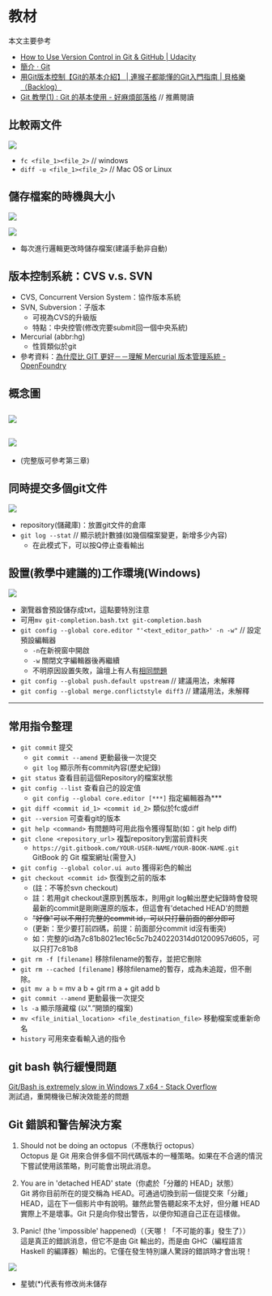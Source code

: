 # 教材

本文主要參考

* [How to Use Version Control in Git & GitHub \| Udacity](https://www.udacity.com/course/how-to-use-git-and-github--ud775)
* [簡介 · Git](https://zlargon.gitbooks.io/git-tutorial/content/)
* [用Git版本控制【Git的基本介紹】 \| 連猴子都能懂的Git入門指南 \| 貝格樂（Backlog）](https://backlogtool.com/git-guide/tw/intro/intro1_1.html)
* [Git 教學\(1\) : Git 的基本使用 - 好麻煩部落格](http://gogojimmy.net/2012/01/17/how-to-use-git-1-git-basic/) // 推薦閱讀

## 比較兩文件

![](https://lh3.googleusercontent.com/Ff2gDM9WAP3_p4vfWPrApj42mE2YkhG6CUj2kzRq2P5aNm9MZA4UJWoC4ll1-xbAwi-BbBftAODmKea9taJ-wRFMbe0cFQtd6isnxkKr-EI4gADrNtvwMWzkPdBrk13dHXn54pr6)

* `fc <file_1><file_2>` // windows
* `diff -u <file_1><file_2>` // Mac OS or Linux

## 儲存檔案的時機與大小

![](https://lh6.googleusercontent.com/ZkF9w0kLiI3yFUto1xAHQdF5MqzNTmrd9tVuPtpHgszGvjvZJP4RZvecJqpp_LHctEVkPsUy2msIqyG-eMGYGNJoMNTQlGQdSUKVuUJW8se0fcWIvpnSgHruK5YdxjZKA2bgvFoo)

![](https://lh6.googleusercontent.com/U8xhQtqheUZamzt1qYaFka5JI1OqLNNP7bnp2mBw4LuGEeucdrP9oASCC6IVIHyBKCb_pl3zLKh4ej3HbjbnP6H_LnApTlvDgNo97WvtqKiREx9xQm3JSGuWKdaelqFVGNccRofD)

* 每次進行邏輯更改時儲存檔案\(建議手動非自動\)

## 版本控制系統：CVS v.s. SVN

* CVS, Concurrent Version System：協作版本系統
* SVN, Subversion：子版本
  * 可視為CVS的升級版
  * 特點：中央控管(修改完要submit回一個中央系統)
* Mercurial \(abbr:hg\)
  * 性質類似於git
* 參考資料：[為什麼比 GIT 更好－－理解 Mercurial 版本管理系統 - OpenFoundry](https://www.openfoundry.org/tw/foss-forum/9266-why-git-better)

## 概念圖

## ![](https://lh6.googleusercontent.com/3By9aYs4duUaLGoHQDZedC-rQndys9a-Jb7W7lygh5Umjui_Rc5IfINRtea56W6NA2WH42XLgRbKuzNbp6SnGPBX2nnvFQebWIl929MHfFg9LlrWLusVJo1H-0_Hf5JodokyEgq_)

## ![](https://lh3.googleusercontent.com/q5ODfpmdWEJgkcWj822KtfRNBKHSMxVguC1EP8wA5TK5BYHLYqbt1G8umNN3jg8P6jsz763otmJZfI8SFYKgt3ddeF11NyN3NQ_lePqXu9vA69a7Jry_drnOdPAPMGiwq-8GyR8Z)

* \(完整版可參考第三章\)

## 同時提交多個git文件

![](https://lh5.googleusercontent.com/KwIcYPLrNN-QsbhhtscNIuCEAbacw5IlbdlBMjT8rkJ4A0CGYk1x-_aD4A4TwybKNaq_3dlj5UywwDA1XAKnm546ZxuaztLNa1HubIy4CFEnAP-XcyYxPqlXHoK1WCiuMF5kuaDx)

* repository\(儲藏庫\)：放置git文件的倉庫
* `git log --stat` // 顯示統計數據\(如幾個檔案變更，新增多少內容\)
  * 在此模式下，可以按Q停止查看輸出

## 設置\(教學中建議的\)工作環境\(Windows\)

![](https://lh6.googleusercontent.com/c48EuS4SiU1u9gdNMsNNk7MSmIiVKlOV_BGiHz9DINdeaFxcYSaXpNYes0CloUtPUpSEPmnOZ6D7IzZ8GtPKYQ65vJAkZ6g8QSpYbgc4D1nmhlDPQ6geZiSDH37RjW86Hw1clC7D)

* 瀏覽器會預設儲存成txt，這點要特別注意
* 可用`mv git-completion.bash.txt git-completion.bash`
* `git config --global core.editor "'<text_editor_path>' -n -w"` // 設定預設編輯器
  * `-n`在新視窗中開啟
  * `-w` 關閉文字編輯器後再繼續
  * 不明原因設置失敗，論壇上有人有[相同問題](http://discussions.youdaxue.com/t/git-bash-sublime/39610)
* `git config --global push.default upstream` // 建議用法，未解釋
* `git config --global merge.conflictstyle diff3` // 建議用法，未解釋

---

## 常用指令整理

* `git commit` 提交
  * `git commit --amend` 更動最後一次提交
  * `git log` 顯示所有commit內容\(歷史紀錄\)
* `git status` 查看目前這個Repository的檔案狀態
* `git config --list` 查看自己的設定值
  * `git config --global core.editor [***]` 指定編輯器為***
* `git diff <commit id_1> <commit id_2>` 類似於fc或diff
* `git --version` 可查看git的版本
* `git help <command>` 有問題時可用此指令獲得幫助\(如：git help diff\)
* `git clone <repository_url>` 複製repository到當前資料夾
  * `https://git.gitbook.com/YOUR-USER-NAME/YOUR-BOOK-NAME.git` GitBook 的 Git 檔案網址(需登入)
* `git config --global color.ui auto` 獲得彩色的輸出
* `git checkout <commit id>` 恢復到之前的版本
  * \(註：不等於svn checkout\)
  * 註：若用git checkout還原到舊版本，則用git log輸出歷史紀錄時會發現最新的commit是剛剛還原的版本，但這會有’detached HEAD'的問題
  * ~~"好像"可以不用打完整的commit id，可以只打最前面的部分即可~~
  * \(更新：至少要打前四碼，前提：前面部分commit id沒有衝突\)
  * 如：完整的id為7c81b8021ec16c5c7b240220314d01200957d605，可以只打7c81b8
* `git rm -f [filename]` 移除filename的暫存，並把它刪除
* `git rm --cached [filename]` 移除filename的暫存，成為未追蹤，但不刪除。
* `git mv a b` = mv a b + git rm a + git add b
* `git commit --amend` 更動最後一次提交
* `ls -a` 顯示隱藏檔 \(以".”開頭的檔案\)
* `mv <file_initial_location> <file_destination_file>` 移動檔案或重新命名
* `history` 可用來查看輸入過的指令
## git bash 執行緩慢問題

[Git/Bash is extremely slow in Windows 7 x64 - Stack Overflow          
](https://stackoverflow.com/questions/4485059/git-bash-is-extremely-slow-in-windows-7-x64)測試過，重開機後已解決效能差的問題

## Git 錯誤和警告解決方案

1. Should not be doing an octopus（不應執行 octopus）  
   Octopus 是 Git 用來合併多個不同代碼版本的一種策略。如果在不合適的情況下嘗試使用該策略，則可能會出現此消息。

2. You are in 'detached HEAD' state（你處於「分離的 HEAD」狀態）  
   Git 將你目前所在的提交稱為 HEAD。可通過切換到前一個提交來「分離」HEAD，這在下一個影片中有說明。雖然此警告聽起來不太好，但分離 HEAD 實際上不是壞事。Git 只是向你發出警告，以便你知道自己正在這樣做。

3. Panic! \(the 'impossible' happened\)（（天哪！「不可能的事」發生了））  
   這是真正的錯誤消息，但它不是由 Git 輸出的，而是由 GHC（編程語言 Haskell 的編譯器）輸出的。它僅在發生特別讓人驚訝的錯誤時才會出現！

![](https://lh3.googleusercontent.com/0s-pk7We5hJNe3x1DSlgEsAUEcbBreSLeqKofki3CQwVWce5RpU_ZPlwWQ4ESvVUs7bZuZqA-5bSaRO9FaQogNn8NyTtSk0qfXfRMTIf1bmjctGiY3Yuhg3g5yK48g_wYsq4J_vo)

* 星號\(\*\)代表有修改尚未儲存



